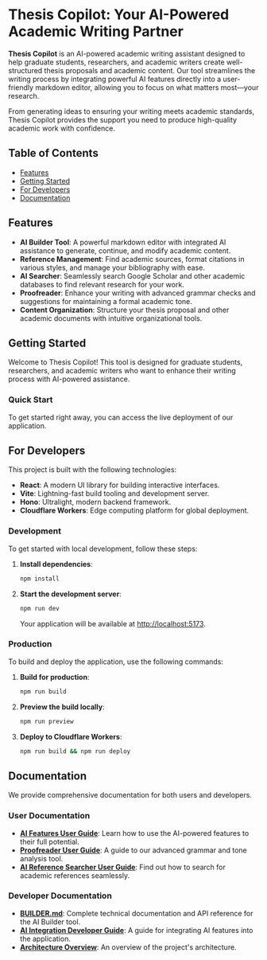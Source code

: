# Thesis Copilot: Your AI-Powered Academic Writing Partner

**Thesis Copilot** is an AI-powered academic writing assistant designed to help graduate students, researchers, and academic writers create well-structured thesis proposals and academic content. Our tool streamlines the writing process by integrating powerful AI features directly into a user-friendly markdown editor, allowing you to focus on what matters most—your research.

From generating ideas to ensuring your writing meets academic standards, Thesis Copilot provides the support you need to produce high-quality academic work with confidence.

## Table of Contents

- [Features](#features)
- [Getting Started](#getting-started)
- [For Developers](#for-developers)
- [Documentation](#documentation)

## Features

- **AI Builder Tool**: A powerful markdown editor with integrated AI assistance to generate, continue, and modify academic content.
- **Reference Management**: Find academic sources, format citations in various styles, and manage your bibliography with ease.
- **AI Searcher**: Seamlessly search Google Scholar and other academic databases to find relevant research for your work.
- **Proofreader**: Enhance your writing with advanced grammar checks and suggestions for maintaining a formal academic tone.
- **Content Organization**: Structure your thesis proposal and other academic documents with intuitive organizational tools.

## Getting Started

Welcome to Thesis Copilot! This tool is designed for graduate students, researchers, and academic writers who want to enhance their writing process with AI-powered assistance.

### Quick Start

To get started right away, you can access the live deployment of our application.

## For Developers

This project is built with the following technologies:

- **React**: A modern UI library for building interactive interfaces.
- **Vite**: Lightning-fast build tooling and development server.
- **Hono**: Ultralight, modern backend framework.
- **Cloudflare Workers**: Edge computing platform for global deployment.

### Development

To get started with local development, follow these steps:

1.  **Install dependencies**:

    ```bash
    npm install
    ```

2.  **Start the development server**:

    ```bash
    npm run dev
    ```

    Your application will be available at [http://localhost:5173](http://localhost:5173).

### Production

To build and deploy the application, use the following commands:

1.  **Build for production**:

    ```bash
    npm run build
    ```

2.  **Preview the build locally**:

    ```bash
    npm run preview
    ```

3.  **Deploy to Cloudflare Workers**:

    ```bash
    npm run build && npm run deploy
    ```

## Documentation

We provide comprehensive documentation for both users and developers.

### User Documentation

- **[AI Features User Guide](./docs/ai-features-user-guide.md)**: Learn how to use the AI-powered features to their full potential.
- **[Proofreader User Guide](./docs/proofreader-user-guide.md)**: A guide to our advanced grammar and tone analysis tool.
- **[AI Reference Searcher User Guide](./docs/ai-reference-searcher-user-guide.md)**: Find out how to search for academic references seamlessly.

### Developer Documentation

- **[BUILDER.md](./BUILDER.md)**: Complete technical documentation and API reference for the AI Builder tool.
- **[AI Integration Developer Guide](./docs/ai-integration-developer-guide.md)**: A guide for integrating AI features into the application.
- **[Architecture Overview](./docs/architecture.md)**: An overview of the project's architecture.


